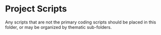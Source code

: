 # Project Scripts

Any scripts that are not the primary coding scripts should be placed in this folder, or may be organized by thematic sub-folders.
